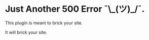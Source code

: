 # Just Another 500 Error ¯\\\_(ツ)\_/¯.

This plugin is meant to brick your site.

It will brick your site.
